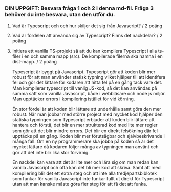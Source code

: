 ### DIN UPPGIFT: Besvara fråga 1 och 2 i denna md-fil. Fråga 3 behöver du inte besvara, utan den utför du.

1. Vad är Typescript och och hur skiljer det sig från Javascript? / 2 poäng
2. Vad är fördelen att använda sig av Typescript? Finns det nackdelar? / 2 poäng
3. Initiera ett vanilla TS-projekt så att du kan kompilera
   Typescript i alla ts-filer i en och samma mapp (src). De kompilerade filerna ska hamna i en dist-mapp. / 2 poäng

   Typescript är byggt på Javascript. Typescript gör att koden blir mer robust för att man använder statisk typning vilket hjälper till att
   identifera fel och gör det lättare för kodaren att hitta fel på en gång tack vare det. Man kompilerar typescript till vanlig JS-kod, så det kan användas på samma sätt som vanilla Javascript, både i webbläsare och node js miljör. Man upptäcker errors i kompilering istället för vid körning.

   En stor fördel är att koden blir lättare att underhålla samt göra den mer robust. När man jobbar med större project med mycket kod
   hjälper den statiska typningen som Typescript erbjuder att koden blir lättare att hantera och förstå, det blir en mer strukterad kod med lite mer regler som gör att det blir mindre errors. Det blir en direkt felsökning där fel upptäcks på en gång. Koden blir mer förutsägbar och självbeskrivande i många fall. Om en ny programmerare ska jobba på koden så är det mycket lättare då kodaren följer många av typningen man använt och gör att det inte blir lika stor förvirnig.

   En nackdel kan vara att det är lite mer och lära sig om man redan kan vanilla Javascript och ofta kan det bli mer kod att skriva. Samt att med kompilering blir det ett extra steg och att inte alla tredjepartsbiblotek som funkar för vanilla Javascript inte funkar fullt ut direkt för Typescript utan att man kanske måste göra fler steg för att få det att funka.
